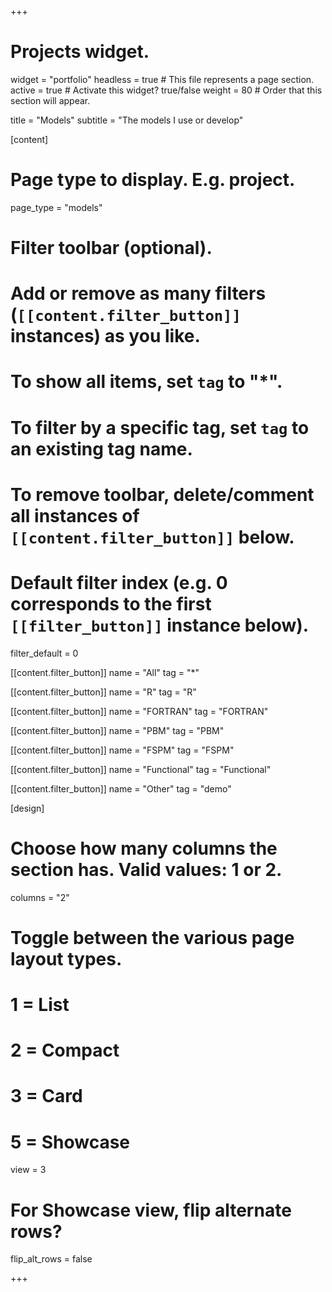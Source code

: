 +++
# Projects widget.
widget = "portfolio"
headless = true  # This file represents a page section.
active = true  # Activate this widget? true/false
weight = 80  # Order that this section will appear.

title = "Models"
subtitle = "The models I use or develop"

[content]
# Page type to display. E.g. project.
page_type = "models"

# Filter toolbar (optional).
# Add or remove as many filters (`[[content.filter_button]]` instances) as you like.
# To show all items, set `tag` to "*".
# To filter by a specific tag, set `tag` to an existing tag name.
# To remove toolbar, delete/comment all instances of `[[content.filter_button]]` below.

# Default filter index (e.g. 0 corresponds to the first `[[filter_button]]` instance below).
filter_default = 0

 [[content.filter_button]]
   name = "All"
   tag = "*"

 [[content.filter_button]]
   name = "R"
   tag = "R"

  [[content.filter_button]]
    name = "FORTRAN"
    tag = "FORTRAN"

  [[content.filter_button]]
    name = "PBM"
    tag = "PBM"

  [[content.filter_button]]
    name = "FSPM"
    tag = "FSPM"

  [[content.filter_button]]
    name = "Functional"
    tag = "Functional"

  [[content.filter_button]]
    name = "Other"
    tag = "demo"

[design]
  # Choose how many columns the section has. Valid values: 1 or 2.
  columns = "2"

  # Toggle between the various page layout types.
  #   1 = List
  #   2 = Compact
  #   3 = Card
  #   5 = Showcase
  view = 3

  # For Showcase view, flip alternate rows?
  flip_alt_rows = false

+++

